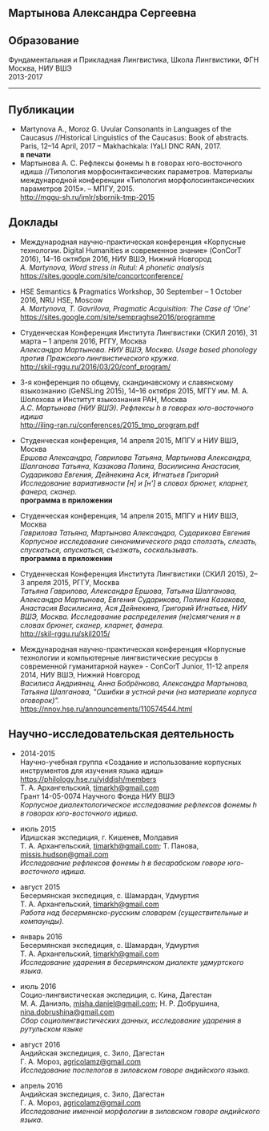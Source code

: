 Мартынова Александра Сергеевна 
------------------------------

## Образование
Фундаментальная и Прикладная Лингвистика, Школа Лингвистики, ФГН \
Москва, НИУ ВШЭ \
2013-2017
***

## Публикации
* Martynova A., Moroz G. Uvular Consonants in Languages of the Caucasus //Historical Linguistics of the Caucasus: Book of abstracts. Paris, 12–14 April, 2017 – Makhachkala: IYaLI DNC RAN, 2017. \
**в печати**
* Мартынова А. С. Рефлексы фонемы h в говорах юго-восточного идиша //Типология морфосинтаксических параметров. Материалы международной конференции «Типология морфолосинтаксических параметров 2015». – МПГУ, 2015. \
<http://mggu-sh.ru/imlr/sbornik-tmp-2015>

## Доклады
* Международная научно-практическая конференция «Корпусные технологии. Digital Humanities и современное знание» (ConCorT 2016), 14–16 октября 2016, НИУ ВШЭ, Нижний Новгород \
*A. Martynova, Word stress in Rutul: A phonetic analysis* \
<https://sites.google.com/site/concortconference/>

* HSE Semantics & Pragmatics Workshop, 30 September – 1 October 2016, NRU HSE, Moscow \
*A. Martynova, T. Gavrilova, Pragmatic Acquisition: The Case of ‘One’* \
<https://sites.google.com/site/sempraghse2016/programme>

* Студенческая Конференция Института Лингвистики (СКИЛ 2016), 31 марта – 1 апреля 2016, РГГУ, Москва \
*Александра Мартынова. НИУ ВШЭ, Москва. Usage based phonology против Пражского лингвистического кружка.* \
<http://skil-rggu.ru/2016/03/20/conf_program/>

* 3-я конференция по общему, скандинавскому и славянскому языкознанию (GeNSLing 2015), 14–16 октября 2015, МГГУ им. М. А. Шолохова и Институт языкознания РАН, Москва \
*А.С. Мартынова (НИУ ВШЭ). Рефлексы h в говорах юго-восточного идиша* \
<http://iling-ran.ru/conferences/2015_tmp_program.pdf>

* Студенческая конференция, 14 апреля 2015, МПГУ и НИУ ВШЭ, Москва \
*Ершова Александра, Гаврилова Татьяна, Мартынова Александра, Шалганова Татьяна,
Казакова Полина, Василисина Анастасия, Сударикова Евгения, Дейнекина Ася, Игнатьев
Григорий Исследование вариативности [н] и [н'] в словах брюнет, кларнет, фанера, сканер.* \
**программа в приложении**

* Студенческая конференция, 14 апреля 2015, МПГУ и НИУ ВШЭ, Москва \
*Гаврилова Татьяна, Мартынова Александра, Сударикова Евгения Корпусное
исследование синонимического ряда сползать, слезать, спускаться, опускаться, съезжать,
соскальзывать.* \
**программа в приложении**

* Студенческая Конференция Института Лингвистики (СКИЛ 2015), 2–3 апреля 2015, РГГУ, Москва \
*Татьяна Гаврилова, Александра Ершова, Татьяна Шалганова, Александра Мартынова, Евгения Сударикова, Полина Казакова, Анастасия Василисина, Ася Дейнекина, Григорий Игнатьев, НИУ ВШЭ, Москва. Исследование распределения (не)смягчения н в словах брюнет, сканер, кларнет, фанера.* \
<http://skil-rggu.ru/skil2015/>

* Международная научно-практическая конференция «Корпусные технологии и компьютерные лингвистические ресурсы  в современной гуманитарной науке» -  ConCorT Junior, 11-12 апреля 2014, НИУ ВШЭ, Нижний Новгород \
*Василиса Андриянец, Анна Бобрёнкова, Александра Мартынова, Татьяна Шалганова, "Ошибки в устной речи (на материале корпуса оговорок)".* \
<https://nnov.hse.ru/announcements/110574544.html>

## Научно-исследовательская деятельность
* 2014-2015 \
Научно-учебная группа «Создание и использование корпусных инструментов для изучения языка идиш» \
<https://philology.hse.ru/yiddish/members> \
Т. А. Архангельский, timarkh@gmail.com \
Грант 14-05-0074 Научного Фонда НИУ ВШЭ \
*Корпусное диалектологическое исследование рефлексов фонемы h в говорах юго-восточного идиша.*

* июль 2015 \
Идишская экспедиция, г. Кишенев, Молдавия \
Т. А. Архангельский, timarkh@gmail.com; Т. Панова, missis.hudson@gmail.com \
*Исследование рефлексов фонемы h в бесарабском говоре юго-восточного идиша.*

* август 2015 \
Бесермянская экспедиция, с. Шамардан, Удмуртия \
Т. А. Архангельский, timarkh@gmail.com \
*Работа над бесермянско-русским словарем (существительные и компаунды).*

* январь 2016 \
Бесермянская экспедиция, с. Шамардан, Удмуртия \
Т. А. Архангельский, timarkh@gmail.com \
*Исследование ударения в бесермянском диалекте удмуртского языка.*

* июль 2016 \
Социо-лингвистическая экспедиция, с. Кина, Дагестан \
М. А. Даниэль, misha.daniel@gmail.com; Н. Р. Добрушина, nina.dobrushina@gmail.com \
*Сбор социолингвистических данных, исследование ударения в рутульском языке*

* август 2016 \
Андийская экспедиция, с. Зило, Дагестан \
Г. А. Мороз, agricolamz@gmail.com \
*Исследование послелогов в зиловском говоре андийского языка.*

* апрель 2016 \
Андийская экспедиция, с. Зило, Дагестан \
Г. А. Мороз, agricolamz@gmail.com \
*Исследование именной морфологии в зиловском говоре андийского языка.*
